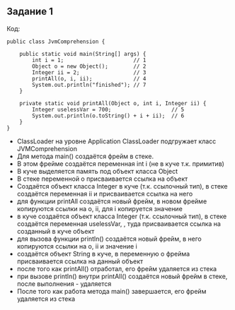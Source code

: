 ## Задание 1

Код:
```
public class JvmComprehension {

    public static void main(String[] args) {
        int i = 1;                      // 1
        Object o = new Object();        // 2
        Integer ii = 2;                 // 3
        printAll(o, i, ii);             // 4
        System.out.println("finished"); // 7
    }

    private static void printAll(Object o, int i, Integer ii) {
        Integer uselessVar = 700;                   // 5
        System.out.println(o.toString() + i + ii);  // 6
    }
}

```
* ClassLoader на уровне Application ClassLoader подгружает класс JVMComprehension
* Для метода main() создаётся фрейм в стеке.
* В этом фрейме создаётся переменная int i (не в куче т.к. примитив)
* В куче выделяется память под объект класса Object 
* В стеке переменной o присваивается ссылка на объект
* Создаётся объект класса Integer в куче (т.к. ссылочный тип), в стеке создаётся переменная ii
и присваивается ссылка на него
* для функции printAll создаётся новый фрейм, в новом фрейме копируются ссылки на o, ii, для i копируется значение
* в куче создаётся объект класса Integer (т.к. ссылочный тип), в стеке создаётся переменная uselessVar,
, туда присваивается ссылка на созданный в куче объект
* для вызова функции println() создаётся новый фрейм, в него копируются ссылки на o, ii и значение i
* создаётся объект String в куче, в переменную o фрейма присваивается ссылка на данный объект
* после того как printAll() отработал, его фрейм удаляется из стека
* при вызове println() внутри printAll() создаётся новый фрейм в стеке, после выполнения - удаляется
* После того как работа метода main() завершается, его фрейм удаляется из стека
